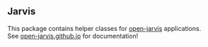 ## Jarvis

This package contains helper classes for [open-jarvis](https://github.com/open-jarvis) applications.  
See [open-jarvis.github.io](https://open-jarvis.github.io) for documentation!

